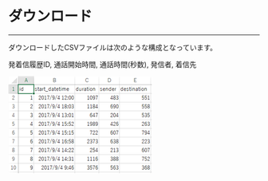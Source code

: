 # ダウンロード

---

ダウンロードしたCSVファイルは次のような構成となっています。

発着信履歴ID, 通話開始時間, 通話時間\(秒数\), 発信者, 着信先

![](/assets/cdr_download_01.png)



